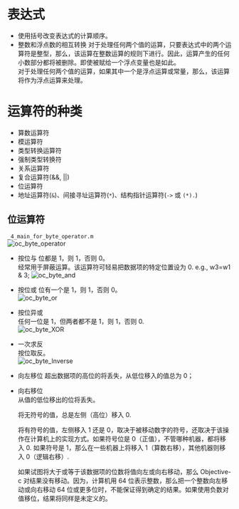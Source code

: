 # 表达式

- 使用括号改变表达式的计算顺序。
- 整数和浮点数的相互转换
  对于处理任何两个值的运算，只要表达式中的两个运算符是整型，那么，该运算在整数运算的规则下进行。因此，运算产生的任何小数部分都将被删除。即使被赋给一个浮点变量也是如此。  
  对于处理任何两个值的运算，如果其中一个是浮点运算或常量，那么，该运算将作为浮点运算来处理。

# 运算符的种类

- 算数运算符
- 模运算符
- 类型转换运算符
- 强制类型转换符
- 关系运算符
- 复合运算符(&&, ||)
- 位运算符
- 地址运算符(`&`)、间接寻址运算符(`*`)、结构指针运算符(`->` 或 `(*).`)

## 位运算符

`_4_main_for_byte_operator.m`  
![oc_byte_operator](https://yingvickycao.github.io/img/ios/oc_byte_operator.jpg)

- 按位与
  位都是 1，则 1，否则 0。  
  经常用于屏蔽运算。该运算符可轻易把数据项的特定位置设为 0. e.g., w3=w1 & 3;
  ![oc_byte_and](https://yingvickycao.github.io/img/ios/oc_byte_and.jpg)

- 按位或
  位有一个是 1，则 1，否则 0。  
  ![oc_byte_or](https://yingvickycao.github.io/img/ios/oc_byte_or.jpg)

- 按位异或  
  任何一位是 1，但两者都不是 1，则 1，否则 0.  
  ![oc_byte_XOR](https://yingvickycao.github.io/img/ios/oc_byte_XOR.jpg)

- 一次求反  
  按位取反。  
  ![oc_byte_Inverse](https://yingvickycao.github.io/img/ios/oc_byte_Inverse.jpg)

- 向左移位
  超出数据项的高位的将丢失，从低位移入的值总为 0；

- 向右移位  
  从值的低位移出的位将丢失。

  将无符号的值，总是左侧（高位）移入 0.

  将有符号的值，左侧移入 1 还是 0，取决于被移动数字的符号，还取决于该操作在计算机上的实现方式。如果符号位是 0（正值），不管哪种机器，都将移入 0. 如果符号是 1，那么在一些机器上将移入 1（算数右移），其他机器则移入 0（逻辑右移）.

  如果试图将大于或等于该数据项的位数将值向左或向右移动，那么 Objective-c 对结果没有移动。因为，计算机用 64 位表示整数，那么把一个整数向左移动或向右移动 64 位或更多位时，不能保证得到确定的结果。如果使用负数对值移位，结果将同样是未定义的。

